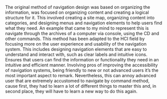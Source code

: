 The original method of navigation design was based on organizing the information, was focused on organizing content and creating a logical structure for it. This involved creating a site map, organizing content into categories, and designing menus and navigation elements to help users find what they need. An example that came to my mind to represent this is navigate through the archives of a computer via console, using the CD and other commands. 
This method has been adapted to the HCI field by focusing more on the user experience and usability of the navigation system. This includes designing navigation elements that are easy to understand and interact with, such as clear labels and intuitive icons. Ensures that users can find the information or functionality they need in an intuitive and efficient manner.
Involving pros of improving the accessibility of navigation systems, being friendly to new or not advanced users it’s the most important aspect to remark. Nevertheless, this can annoy advanced user that are extremely accustomed to navigate by command method, cause first, they had to learn a lot of different things to master this and, in second place, they will have to learn a new way to do this again.
